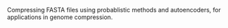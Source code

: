 Compressing FASTA files using probablistic methods and autoencoders, for applications in genome compression.
